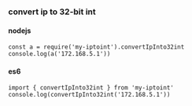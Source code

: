 ### convert ip to 32-bit int

#### nodejs

```
const a = require('my-iptoint').convertIpInto32int
console.log(a('172.168.5.1'))
```

#### es6

```
import { convertIpInto32int } from 'my-iptoint'
console.log(convertIpInto32int('172.168.5.1'))
```